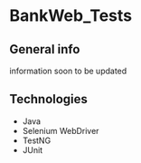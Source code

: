 # BankWeb_Tests

## General info
information soon to be updated


## Technologies
* Java
* Selenium WebDriver
* TestNG
* JUnit
